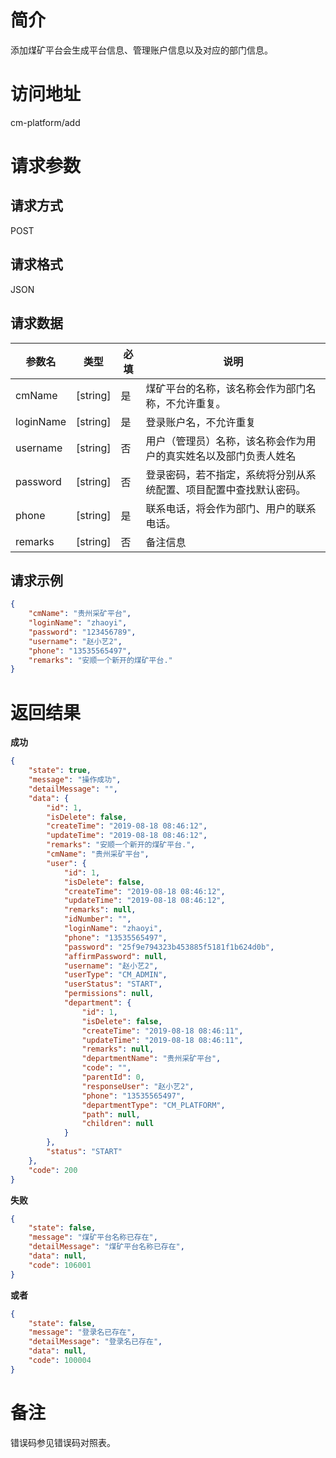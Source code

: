 # 简介
添加煤矿平台会生成平台信息、管理账户信息以及对应的部门信息。

# 访问地址
cm-platform/add

# 请求参数

## 请求方式
POST

## 请求格式
JSON

## 请求数据

|参数名|类型|必填|说明|
|-|-|-|-|
|cmName|[string]|是|煤矿平台的名称，该名称会作为部门名称，不允许重复。|
|loginName|[string]|是|登录账户名，不允许重复|
|username|[string]|否|用户（管理员）名称，该名称会作为用户的真实姓名以及部门负责人姓名|
|password|[string]|否|登录密码，若不指定，系统将分别从系统配置、项目配置中查找默认密码。|
|phone|[string]|是|联系电话，将会作为部门、用户的联系电话。|
|remarks|[string]|否|备注信息|

## 请求示例
```json
{
	"cmName": "贵州采矿平台",
	"loginName": "zhaoyi",
    "password": "123456789",
    "username": "赵小艺2",
    "phone": "13535565497",
    "remarks": "安顺一个新开的煤矿平台." 
}
```

# 返回结果
**成功**
```json
{
    "state": true,
    "message": "操作成功",
    "detailMessage": "",
    "data": {
        "id": 1,
        "isDelete": false,
        "createTime": "2019-08-18 08:46:12",
        "updateTime": "2019-08-18 08:46:12",
        "remarks": "安顺一个新开的煤矿平台.",
        "cmName": "贵州采矿平台",
        "user": {
            "id": 1,
            "isDelete": false,
            "createTime": "2019-08-18 08:46:12",
            "updateTime": "2019-08-18 08:46:12",
            "remarks": null,
            "idNumber": "",
            "loginName": "zhaoyi",
            "phone": "13535565497",
            "password": "25f9e794323b453885f5181f1b624d0b",
            "affirmPassword": null,
            "username": "赵小艺2",
            "userType": "CM_ADMIN",
            "userStatus": "START",
            "permissions": null,
            "department": {
                "id": 1,
                "isDelete": false,
                "createTime": "2019-08-18 08:46:11",
                "updateTime": "2019-08-18 08:46:11",
                "remarks": null,
                "departmentName": "贵州采矿平台",
                "code": "",
                "parentId": 0,
                "responseUser": "赵小艺2",
                "phone": "13535565497",
                "departmentType": "CM_PLATFORM",
                "path": null,
                "children": null
            }
        },
        "status": "START"
    },
    "code": 200
}
```

**失败**
```json
{
    "state": false,
    "message": "煤矿平台名称已存在",
    "detailMessage": "煤矿平台名称已存在",
    "data": null,
    "code": 106001
}
```

**或者**

```json
{
    "state": false,
    "message": "登录名已存在",
    "detailMessage": "登录名已存在",
    "data": null,
    "code": 100004
}
```

# 备注
错误码参见错误码对照表。
